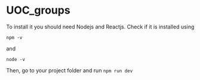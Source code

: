 # UOC_groups

To install it you should need Nodejs and Reactjs.
Check if it is installed using
```
npm -v
```
and
```
node -v
```

Then, go to your project folder and run 
```npm run dev```
